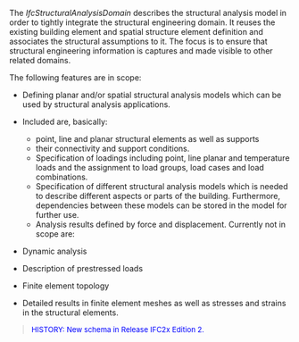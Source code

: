 ﻿The _IfcStructuralAnalysisDomain_ describes the structural analysis model in order to tightly integrate the structural engineering domain. It reuses the existing building element and spatial structure element definition and associates the structural assumptions to it. The focus is to ensure that structural engineering information is captures and made visible to other related domains.

The following features are in scope:

* Defining planar and/or spatial structural analysis models which can be used by structural analysis applications.
* Included are, basically: 
    *  point, line and planar structural elements as well as supports 
    * their connectivity and support conditions. 
    *  Specification of loadings including point, line planar and temperature loads and the assignment to load groups, load cases and load combinations. 
    *  Specification of different structural analysis models which is needed to describe different aspects or parts of the building. Furthermore, dependencies between these models can be stored in the model for further use. 
    *  Analysis results defined by force and displacement.
Currently not in scope are:

* Dynamic analysis 
*  Description of prestressed loads 
*  Finite element topology 
*  Detailed results in finite element meshes as well as stresses and strains in the structural elements. 

> <font size="-1" color="#0000FF">HISTORY: New schema in Release
		IFC2x Edition 2.</font>
